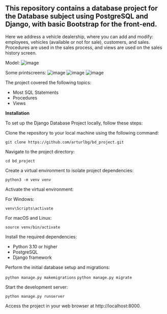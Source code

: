 ## This repository contains a database project for the Database subject using PostgreSQL and Django, with basic Bootstrap for the front-end.

Here we address a vehicle dealership, where you can add and modify: employees, vehicles (available or not for sale), customers, and sales.
Procedures are used in the sales process, and views are used on the sales history screen.

Model:
![image](https://github.com/arturlbg/bd_project/assets/60628919/cbe5a218-d2f4-4d36-ae1e-479238eb8b96)

Some printscreens:
![image](https://github.com/arturlbg/bd_project/assets/60628919/3dd0ec17-0d05-4514-bd63-6ce8da3be71e)
![image](https://github.com/arturlbg/bd_project/assets/60628919/109d60fc-8d66-418c-a964-97d7e5eacbad)
![image](https://github.com/arturlbg/bd_project/assets/60628919/143a3676-c604-4363-a129-e5f0454e4065)


The project covered the following topics:
- Most SQL Statements
- Procedures
- Views

**Installation**

To set up the Django Database Project locally, follow these steps:

Clone the repository to your local machine using the following command:

```git clone https://github.com/arturlbg/bd_project.git```

Navigate to the project directory:

```cd bd_project```

Create a virtual environment to isolate project dependencies:

```python3 -m venv venv```

Activate the virtual environment:

For Windows:

```venv\Scripts\activate```

For macOS and Linux:

```source venv/bin/activate```

Install the required dependencies:

- Python 3.10 or higher
- PostgreSQL
- Django framework

Perform the initial database setup and migrations:

```python manage.py makemigrations```
```python manage.py migrate```

Start the development server:

```python manage.py runserver```

Access the project in your web browser at http://localhost:8000.
